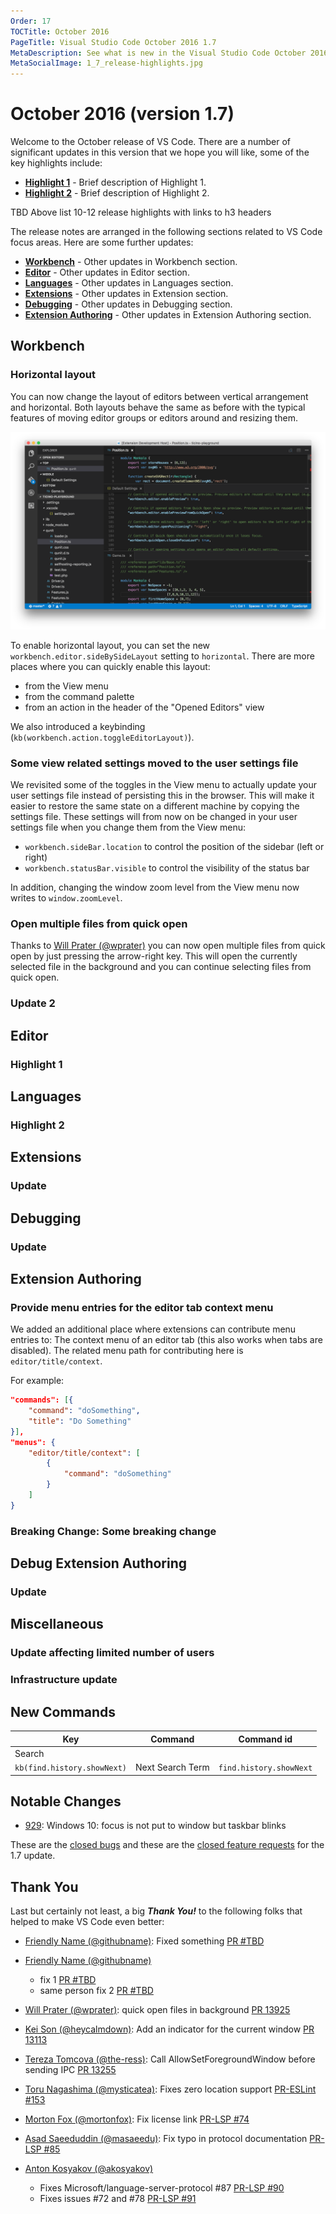 ```yaml
---
Order: 17
TOCTitle: October 2016
PageTitle: Visual Studio Code October 2016 1.7
MetaDescription: See what is new in the Visual Studio Code October 2016 Release (1.7)
MetaSocialImage: 1_7_release-highlights.jpg
---
```


# October 2016 (version 1.7)

Welcome to the October release of VS Code. There are a number of significant updates in this version that we hope you will like, some of the key highlights include:

* **[Highlight 1](#highlight-1)** - Brief description of Highlight 1.
* **[Highlight 2](#highlight-2)** - Brief description of Highlight 2.

TBD Above list 10-12 release highlights with links to h3 headers

The release notes are arranged in the following sections related to VS Code focus areas. Here are some further updates:

* **[Workbench](#workbench)** - Other updates in Workbench section.
* **[Editor](#editor)** - Other updates in Editor section.
* **[Languages](#languages)** - Other updates in Languages section.
* **[Extensions](#extensions)** - Other updates in Extension section.
* **[Debugging](#debugging)** - Other updates in Debugging section.
* **[Extension Authoring](#extension-authoring)** - Other updates in Extension Authoring section.

## Workbench

### Horizontal layout

You can now change the layout of editors between vertical arrangement and horizontal. Both layouts behave the same as before with the typical features of moving editor groups or editors around and resizing them. 

![Horizontal](images/1_7/horizontal.png)

To enable horizontal layout, you can set the new `workbench.editor.sideBySideLayout` setting to `horizontal`. There are more places where you can quickly enable this layout:
* from the View menu
* from the command palette
* from an action in the header of the "Opened Editors" view

We also introduced a keybinding (`kb(workbench.action.toggleEditorLayout)`).

### Some view related settings moved to the user settings file

We revisited some of the toggles in the View menu to actually update your user settings file instead of persisting this in the browser. This will make it easier to restore the same state on a different machine by copying the settings file. 
These settings will from now on be changed in your user settings file when you change them from the View menu:
* `workbench.sideBar.location` to control the position of the sidebar (left or right)
* `workbench.statusBar.visible` to control the visibility of the status bar

In addition, changing the window zoom level from the View menu now writes to `window.zoomLevel`.

### Open multiple files from quick open

Thanks to [Will Prater (@wprater)](https://github.com/wprater) you can now open multiple files from quick open by just pressing the arrow-right key. This will open the currently selected file in the background and you can continue selecting files from quick open.

### Update 2

## Editor

### Highlight 1

## Languages

### Highlight 2

## Extensions

### Update

## Debugging

### Update

## Extension Authoring

### Provide menu entries for the editor tab context menu
We added an additional place where extensions can contribute menu entries to: The context menu of an editor tab (this also works when tabs are disabled). The related menu path for contributing here is `editor/title/context`.

For example:

```json
"commands": [{
    "command": "doSomething",
    "title": "Do Something"
}],
"menus": {
    "editor/title/context": [
        {
            "command": "doSomething"
        }
    ]
}
```

### Breaking Change: Some breaking change

## Debug Extension Authoring

### Update

## Miscellaneous

### Update affecting limited number of users

### Infrastructure update

## New Commands

Key|Command|Command id
---|-------|----------
Search||
`kb(find.history.showNext)`|Next Search Term|`find.history.showNext`

## Notable Changes

* [929](https://github.com/Microsoft/vscode/issues/929): Windows 10: focus is not put to window but taskbar blinks

These are the [closed bugs](https://github.com/Microsoft/vscode/issues?q=is%3Aissue+label%3Abug+milestone%3A%22October+2016%22+is%3Aclosed) and these are the [closed feature requests](https://github.com/Microsoft/vscode/issues?q=is%3Aissue+milestone%3A%22October+2016%22+is%3Aclosed+label%3Afeature-request) for the 1.7 update.

## Thank You

Last but certainly not least, a big *__Thank You!__* to the following folks that helped to make VS Code even better:

* [Friendly Name (@githubname)](https://github.com/githubname): Fixed something [PR #TBD](https://github.com/Microsoft/vscode-languageserver-node/pull/TBD)
* [Friendly Name (@githubname)](https://github.com/githubname)
  * fix 1 [PR #TBD](https://github.com/Microsoft/vscode/pull/TDB)
  * same person fix 2 [PR #TBD](https://github.com/Microsoft/vscode/pull/TBD)

* [Will Prater (@wprater)](https://github.com/wprater): quick open files in background [PR 13925](https://github.com/Microsoft/vscode/pull/13925)
* [Kei Son (@heycalmdown)](https://github.com/heycalmdown): Add an indicator for the current window [PR 13113](https://github.com/Microsoft/vscode/pull/13113)
* [Tereza Tomcova (@the-ress)](https://github.com/the-ress): Call AllowSetForegroundWindow before sending IPC [PR 13255](https://github.com/Microsoft/vscode/pull/13255)
* [Toru Nagashima (@mysticatea)](https://github.com/mysticatea): Fixes zero location support [PR-ESLint #153](https://github.com/Microsoft/vscode-eslint/pull/153)
* [Morton Fox (@mortonfox)](https://github.com/mortonfox): Fix license link [PR-LSP #74](https://github.com/Microsoft/language-server-protocol/pull/74)
* [Asad Saeeduddin (@masaeedu)](https://github.com/masaeedu): Fix typo in protocol documentation [PR-LSP #85](https://github.com/Microsoft/language-server-protocol/pull/85)
* [Anton Kosyakov (@akosyakov)](https://github.com/akosyakov)
  * Fixes Microsoft/language-server-protocol #87 [PR-LSP #90](https://github.com/Microsoft/language-server-protocol/pull/90) 
  * Fixes issues #72 and #78 [PR-LSP #91](https://github.com/Microsoft/language-server-protocol/pull/91) 

<!-- In-product release notes styles.  Do not modify without also modifying regex in gulpfile.common.js -->
<a id="scroll-to-top" role="button" aria-label="scroll to top" onclick="scroll(0,0)"><span class="icon"></span></a>
<link rel="stylesheet" type="text/css" href="css/inproduct_releasenotes.css"/>